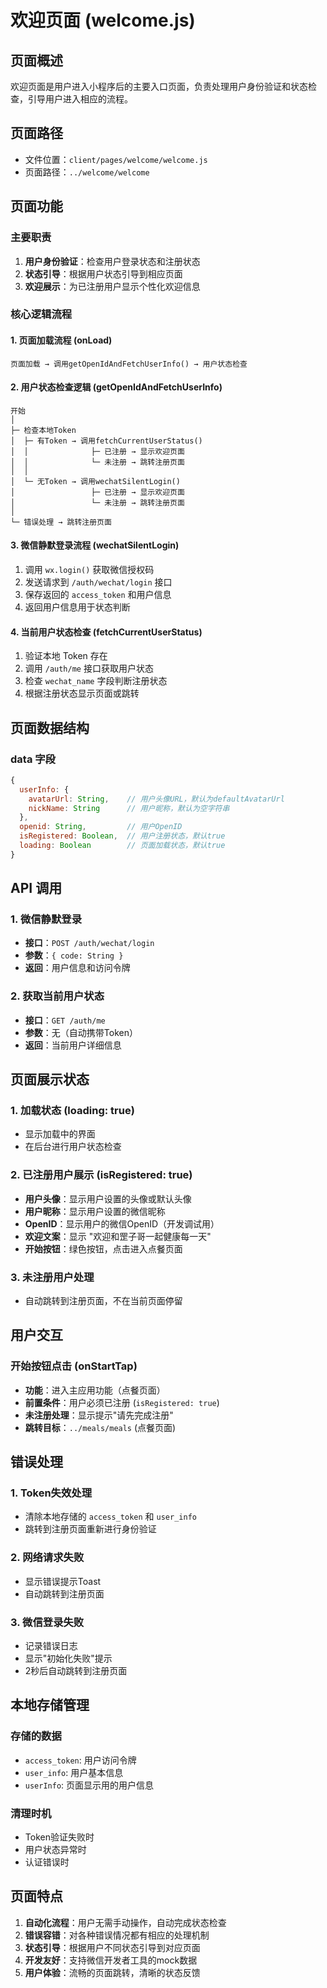 # 欢迎页面 (welcome.js)

## 页面概述

欢迎页面是用户进入小程序后的主要入口页面，负责处理用户身份验证和状态检查，引导用户进入相应的流程。

## 页面路径
- 文件位置：`client/pages/welcome/welcome.js`
- 页面路径：`../welcome/welcome`

## 页面功能

### 主要职责
1. **用户身份验证**：检查用户登录状态和注册状态
2. **状态引导**：根据用户状态引导到相应页面
3. **欢迎展示**：为已注册用户显示个性化欢迎信息

### 核心逻辑流程

#### 1. 页面加载流程 (onLoad)
```
页面加载 → 调用getOpenIdAndFetchUserInfo() → 用户状态检查
```

#### 2. 用户状态检查逻辑 (getOpenIdAndFetchUserInfo)
```
开始
│
├─ 检查本地Token
│  ├─ 有Token → 调用fetchCurrentUserStatus()
│  │              ├─ 已注册 → 显示欢迎页面
│  │              └─ 未注册 → 跳转注册页面
│  │
│  └─ 无Token → 调用wechatSilentLogin()
│                 ├─ 已注册 → 显示欢迎页面
│                 └─ 未注册 → 跳转注册页面
│
└─ 错误处理 → 跳转注册页面
```

#### 3. 微信静默登录流程 (wechatSilentLogin)
1. 调用 `wx.login()` 获取微信授权码
2. 发送请求到 `/auth/wechat/login` 接口
3. 保存返回的 `access_token` 和用户信息
4. 返回用户信息用于状态判断

#### 4. 当前用户状态检查 (fetchCurrentUserStatus)
1. 验证本地 Token 存在
2. 调用 `/auth/me` 接口获取用户状态
3. 检查 `wechat_name` 字段判断注册状态
4. 根据注册状态显示页面或跳转

## 页面数据结构

### data 字段
```javascript
{
  userInfo: {
    avatarUrl: String,    // 用户头像URL，默认为defaultAvatarUrl
    nickName: String      // 用户昵称，默认为空字符串
  },
  openid: String,         // 用户OpenID
  isRegistered: Boolean,  // 用户注册状态，默认true
  loading: Boolean        // 页面加载状态，默认true
}
```

## API 调用

### 1. 微信静默登录
- **接口**：`POST /auth/wechat/login`
- **参数**：`{ code: String }`
- **返回**：用户信息和访问令牌

### 2. 获取当前用户状态
- **接口**：`GET /auth/me`
- **参数**：无（自动携带Token）
- **返回**：当前用户详细信息

## 页面展示状态

### 1. 加载状态 (loading: true)
- 显示加载中的界面
- 在后台进行用户状态检查

### 2. 已注册用户展示 (isRegistered: true)
- **用户头像**：显示用户设置的头像或默认头像
- **用户昵称**：显示用户设置的微信昵称
- **OpenID**：显示用户的微信OpenID（开发调试用）
- **欢迎文案**：显示 "欢迎和罡子哥一起健康每一天"
- **开始按钮**：绿色按钮，点击进入点餐页面

### 3. 未注册用户处理
- 自动跳转到注册页面，不在当前页面停留

## 用户交互

### 开始按钮点击 (onStartTap)
- **功能**：进入主应用功能（点餐页面）
- **前置条件**：用户必须已注册 (`isRegistered: true`)
- **未注册处理**：显示提示"请先完成注册"
- **跳转目标**：`../meals/meals` (点餐页面)

## 错误处理

### 1. Token失效处理
- 清除本地存储的 `access_token` 和 `user_info`
- 跳转到注册页面重新进行身份验证

### 2. 网络请求失败
- 显示错误提示Toast
- 自动跳转到注册页面

### 3. 微信登录失败
- 记录错误日志
- 显示"初始化失败"提示
- 2秒后自动跳转到注册页面

## 本地存储管理

### 存储的数据
- `access_token`: 用户访问令牌
- `user_info`: 用户基本信息
- `userInfo`: 页面显示用的用户信息

### 清理时机
- Token验证失败时
- 用户状态异常时
- 认证错误时

## 页面特点

1. **自动化流程**：用户无需手动操作，自动完成状态检查
2. **错误容错**：对各种错误情况都有相应的处理机制
3. **状态引导**：根据用户不同状态引导到对应页面
4. **开发友好**：支持微信开发者工具的mock数据
5. **用户体验**：流畅的页面跳转，清晰的状态反馈